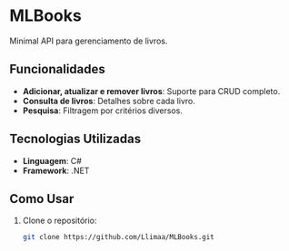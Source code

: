 # MLBooks

Minimal API para gerenciamento de livros.

## Funcionalidades

- **Adicionar, atualizar e remover livros**: Suporte para CRUD completo.
- **Consulta de livros**: Detalhes sobre cada livro.
- **Pesquisa**: Filtragem por critérios diversos.

## Tecnologias Utilizadas

- **Linguagem**: C#
- **Framework**: .NET

## Como Usar

1. Clone o repositório:
   ```bash
   git clone https://github.com/Llimaa/MLBooks.git

